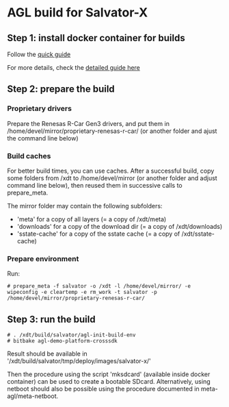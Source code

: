 # AGL build for Salvator-X

## Step 1: install docker container for builds

Follow the [quick guide](http://docs.automotivelinux.org/docs/getting_started/en/dev/#sdk-quick-setup)

For more details, check the [detailed guide here](http://docs.automotivelinux.org/docs/devguides/en/dev/)

## Step 2: prepare the build

### Proprietary drivers

Prepare the Renesas R-Car Gen3 drivers, and put them in /home/devel/mirror/proprietary-renesas-r-car/ (or another folder and ajust the command line below)

### Build caches

For better build times, you can use caches. 
After a successful build, copy some folders from /xdt to /home/devel/mirror (or another folder and adjust command line below), then reused them in successive calls to prepare_meta.

The mirror folder may contain the following subfolders:

* 'meta' for a copy of all layers (= a copy of /xdt/meta)
* 'downloads' for a copy of the download dir (= a copy of /xdt/downloads)
* 'sstate-cache' for a copy of the sstate cache (= a copy of /xdt/sstate-cache)

### Prepare environment

Run:
```
# prepare_meta -f salvator -o /xdt -l /home/devel/mirror/ -e wipeconfig -e cleartemp -e rm_work -t salvator -p /home/devel/mirror/proprietary-renesas-r-car/
```

## Step 3: run the build

```
# . /xdt/build/salvator/agl-init-build-env
# bitbake agl-demo-platform-crosssdk
```

Result should be available in '/xdt/build/salvator/tmp/deploy/images/salvator-x/'

Then the procedure using the script 'mksdcard' (available inside docker container) can be used to create a bootable SDcard. Alternatively, using netboot should also be possible using the procedure documented in meta-agl/meta-netboot.

